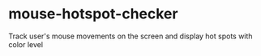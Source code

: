 # mouse-hotspot-checker

Track user's mouse movements on the screen and display hot spots with color level
